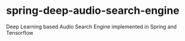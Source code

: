 # spring-deep-audio-search-engine
Deep Learning based Audio Search Engine implemented in Spring and Tensorflow

